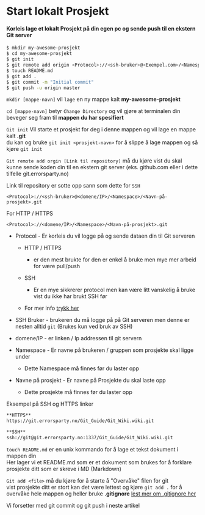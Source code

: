 # Start lokalt Prosjekt

#### Korleis lage et lokalt Prosjekt på din egen pc og sende push til en ekstern Git server


```sh
$ mkdir my-awesome-prosjekt
$ cd my-awesome-prosjekt
$ git init
$ git remote add origin <Protocol>://<ssh-bruker>@<Exempel.com>/<Namespace>/<Navn-på-prosjekt>.git
$ touch README.md
$ git add .
$ git commit -m "Initial commit"
$ git push -u origin master
```
`mkdir [mappe-navn]` vil `lage` en ny mappe kalt **my-awesome-prosjekt**

`cd [mappe-navn]` betyr `Change Directory` og vil gjøre at terminalen din beveger seg fram til **mappen du har spesifiert**

`Git init` Vil starte et prosjekt for deg i denne mappen og vil lage en mappe kalt **.git** <br />
du kan og bruke `git init <prosjekt-navn>` for å slippe å lage mappen og så kjøre `git init`

`Git remote add orgin [Link til repository]` må du kjøre vist du skal kunne sende koden din til en ekstern git server (eks. github.com eller i dette tilfelle git.errorsparty.no)

Link til repository er sotte opp sann som dette for `SSH`

`<Protocol>://<ssh-bruker>@<domene/IP>/<Namespace>/<Navn-på-prosjekt>.git`

For HTTP / HTTPS

`<Protocol>://<domene/IP>/<Namespace>/<Navn-på-prosjekt>.git`

* Protocol - Er korleis du vil logge på og sende dataen din til Git serveren
    * HTTP / HTTPS 
        * er den mest brukte for den er enkel å bruke men mye mer arbeid for være pull/push
    * SSH 
        * Er en mye sikkrerer protocol men kan være litt vanskelig å bruke vist du ikke har brukt SSH før

    * For mer info [trykk her]() 

* SSH Bruker - brukeren du må logge på på Git serveren men denne er nesten alltid `git` (Brukes kun ved bruk av SSH)

* domene/IP - er linken / Ip addressen til git servern

* Namespace - Er navne på brukeren / gruppen som prosjekte skal ligge under
    * Dette Namespace må finnes før du laster opp

* Navne på prosjekt - Er navne på Prosjekte du skal laste opp 
    * Dette prosjekte må finnes før du laster opp


Eksempel på SSH og HTTPS linker
```md
**HTTPS**
https://git.errorsparty.no/Git_Guide/Git_Wiki.wiki.git

**SSH**
ssh://git@git.errorsparty.no:1337/Git_Guide/Git_Wiki.wiki.git
```

`touch README.md` er en unix kommando for å lage et tekst dokument i mappen din<br />
Her lager vi et README.md som er et dokument som brukes for å forklare prosjekte ditt som er skreve i MD (Markdown) 

`Git add <file>` må du kjøre for å starte å "Overvåke" filen for git <br />
vist prosjekte ditt er stort kan det være lettest og kjøre `git add .` for å overvåke hele mappen og heller bruke **.gitignore** [lest mer om .gitignore her]()


Vi forsetter med git commit og git push i neste artikel 